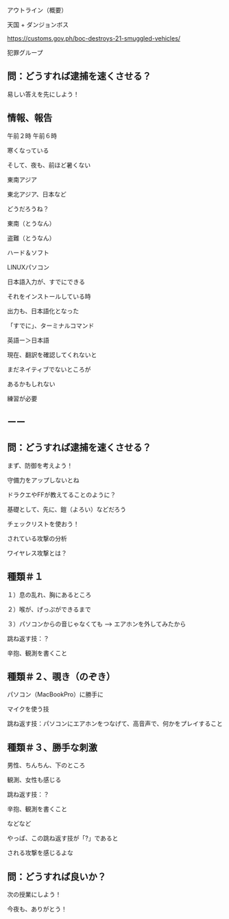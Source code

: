 アウトライン（概要）

天国 + ダンジョンボス

https://customs.gov.ph/boc-destroys-21-smuggled-vehicles/

犯罪グループ

## 問：どうすれば逮捕を速くさせる？

易しい答えを先にしよう！

## 情報、報告

午前２時
午前６時

寒くなっている

そして、夜も、前ほど暑くない

東南アジア

東北アジア、日本など

どうだろうね？

東南（とうなん）

盗難（とうなん）

ハード＆ソフト

LINUXパソコン

日本語入力が、すでにできる

それをインストールしている時

出力も、日本語化となった

「すでに」、ターミナルコマンド

英語ー＞日本語

現在、翻訳を確認してくれないと

まだネイティブでないところが

あるかもしれない

練習が必要

## ーー

## 問：どうすれば逮捕を速くさせる？

まず、防御を考えよう！

守備力をアップしないとね

ドラクエやFFが教えてることのように？

基礎として、先に、鎧（よろい）などだろう

チェックリストを使おう！

されている攻撃の分析

ワイヤレス攻撃とは？

## 種類＃１

１）息の乱れ、胸にあるところ

２）喉が、げっぷができるまで

３）パソコンからの音じゃなくても
—> エアホンを外してみたから

跳ね返す技：？

辛抱、観測を書くこと

## 種類＃２、覗き（のぞき）

パソコン（MacBookPro）に勝手に

マイクを使う技

跳ね返す技：パソコンにエアホンをつなげて、高音声で、何かをプレイすること

## 種類＃３、勝手な刺激

男性、ちんちん、下のところ

観測、女性も感じる

跳ね返す技：？

辛抱、観測を書くこと

などなど

やっぱ、この跳ね返す技が「?」であると

される攻撃を感じるよな

## 問：どうすれば良いか？

次の授業にしよう！

今夜も、ありがとう！



